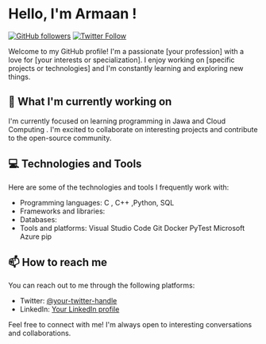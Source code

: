 # Hello, I'm Armaan !

[![GitHub followers](https://img.shields.io/github/followers/Daredevil-suburbs?style=social)](https://github.com/Daredevil-suburbs)
[![Twitter Follow](https://img.shields.io/twitter/follow/your-twitter-handle?style=social)](https://twitter.com/soya_hua_armaan)

Welcome to my GitHub profile! I'm a passionate [your profession] with a love for [your interests or specialization]. I enjoy working on [specific projects or technologies] and I'm constantly learning and exploring new things.

## 🌱 What I'm currently working on

I'm currently focused on  learning programming in Jawa and Cloud Computing . I'm excited to collaborate on interesting projects and contribute to the open-source community.

## 💻 Technologies and Tools

Here are some of the technologies and tools I frequently work with:

- Programming languages: C , C++ ,Python, SQL
- Frameworks and libraries: 
- Databases: 
- Tools and platforms:
  Visual Studio Code
  Git
  Docker
  PyTest
  Microsoft Azure
  pip 

## 📫 How to reach me

You can reach out to me through the following platforms:

- Twitter: [@your-twitter-handle]((https://twitter.com/soya_hua_armaan))
- LinkedIn: [Your LinkedIn profile]((https://www.linkedin.com/in/armaan-sheikh/))

Feel free to connect with me! I'm always open to interesting conversations and collaborations.

